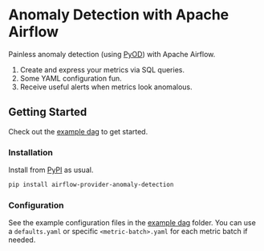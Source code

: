 # Anomaly Detection with Apache Airflow

Painless anomaly detection (using [PyOD](https://github.com/yzhao062/pyod)) with Apache Airflow.

1. Create and express your metrics via SQL queries.
1. Some YAML configuration fun.
1. Receive useful alerts when metrics look anomalous.

## Getting Started

Check out the [example dag](https://github.com/andrewm4894/airflow-provider-anomaly-detection/tree/main/airflow_anomaly_detection/example_dags/anomaly-detection-dag/) to get started.

### Installation

Install from [PyPI](https://pypi.org/project/airflow-provider-anomaly-detection/) as usual.

```bash
pip install airflow-provider-anomaly-detection
```

### Configuration

See the example configuration files in the [example dag](https://github.com/andrewm4894/airflow-provider-anomaly-detection/tree/main/airflow_anomaly_detection/example_dags/anomaly-detection-dag/config/) folder. You can use a `defaults.yaml` or specific `<metric-batch>.yaml` for each metric batch if needed.
